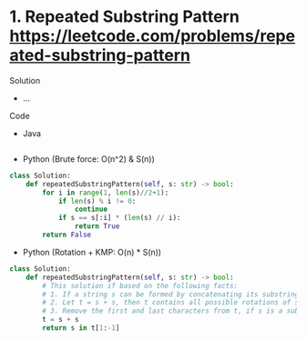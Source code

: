 # 1. Repeated Substring Pattern https://leetcode.com/problems/repeated-substring-pattern

Solution

- ...

Code

- Java

```java

```

- Python (Brute force: O(n^2) & S(n))

```python
class Solution:
    def repeatedSubstringPattern(self, s: str) -> bool:
        for i in range(1, len(s)//2+1):
            if len(s) % i != 0:
                continue
            if s == s[:i] * (len(s) // i):
                return True
        return False
```

- Python (Rotation + KMP: O(n) * S(n))

```python
class Solution:
    def repeatedSubstringPattern(self, s: str) -> bool:
        # This solution if based on the following facts:
        # 1. If a string s can be formed by concatenating its substrings mutiple times, then it must be a rotation of itself, vice versa.
        # 2. Let t = s + s, then t contains all possible rotations of s.
        # 3. Remove the first and last characters from t, if s is a substring of the resulting string, then s is a rotation of itself.
        t = s + s
        return s in t[1:-1]
```
